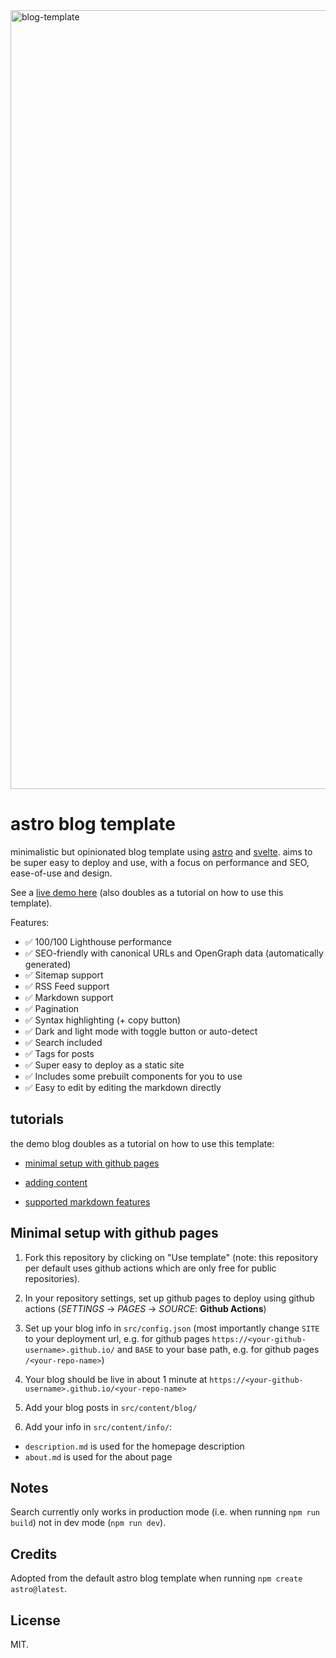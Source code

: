 <img width="1246" alt="blog-template" src="https://github.com/user-attachments/assets/98603992-139b-4e25-a6b5-6ab9af5523fb" />

# astro blog template

minimalistic but opinionated blog template using [astro](https://astro.build/) and [svelte](https://svelte.dev/). aims to be super easy to deploy and use, with a focus on performance and SEO, ease-of-use and design.

See a [live demo here](https://flo-bit.dev/blog-template/) (also doubles as a tutorial on how to use this template).

Features:

- ✅ 100/100 Lighthouse performance
- ✅ SEO-friendly with canonical URLs and OpenGraph data (automatically generated)
- ✅ Sitemap support
- ✅ RSS Feed support
- ✅ Markdown support
- ✅ Pagination
- ✅ Syntax highlighting (+ copy button)
- ✅ Dark and light mode with toggle button or auto-detect
- ✅ Search included
- ✅ Tags for posts
- ✅ Super easy to deploy as a static site
- ✅ Includes some prebuilt components for you to use
- ✅ Easy to edit by editing the markdown directly

## tutorials

the demo blog doubles as a tutorial on how to use this template:

- [minimal setup with github pages](https://flo-bit.dev/blog-template/posts/how-to-use)

- [adding content](https://flo-bit.dev/blog-template/posts/adding-content)

- [supported markdown features](https://flo-bit.dev/blog-template/posts/markdown-style-guide)

## Minimal setup with github pages

1. Fork this repository by clicking on "Use template" (note: this repository per default uses github actions which are only free for public repositories).

2. In your repository settings, set up github pages to deploy using github actions (*SETTINGS* -> *PAGES* -> *SOURCE*: **Github Actions**)

3. Set up your blog info in `src/config.json` (most importantly change `SITE` to your deployment url, e.g. for github pages `https://<your-github-username>.github.io/` and `BASE` to your base path, e.g. for github pages `/<your-repo-name>`)

4. Your blog should be live in about 1 minute at `https://<your-github-username>.github.io/<your-repo-name>`

5. Add your blog posts in `src/content/blog/`

6. Add your info in `src/content/info/`:

- `description.md` is used for the homepage description
- `about.md` is used for the about page

## Notes

Search currently only works in production mode (i.e. when running `npm run build`) not in dev mode (`npm run dev`).

## Credits

Adopted from the default astro blog template when running `npm create astro@latest`.

## License

MIT.
